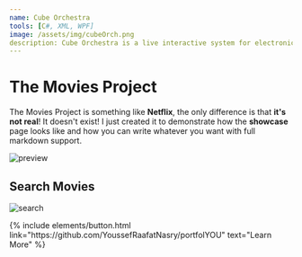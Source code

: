 ```yaml
---
name: Cube Orchestra
tools: [C#, XML, WPF]
image: /assets/img/cubeOrch.png
description: Cube Orchestra is a live interactive system for electronic music performance where users can create and play virtual instruments with their smartphones and interact with the virtual objects in the screen. Each cube represents a synth, a sampler or a drum machine and all the melodies and patterns are created on the fly. This way, the audience gets feedback in real time from what the artists are doing. Using a homemade wood structure attached to a bed sheet to project the image, infrared sensors are used to turn it into a multitouch tactile screen.
---
```


# The Movies Project

The Movies Project is something like **Netflix**, the only difference is that **it's not real**! It doesn't exist! I just created it to demonstrate how the **showcase** page looks like and how you can write whatever you want with full markdown support.

![preview](https://www.sketchappsources.com/resources/source-image/we-were-soldiers-landing-page-dbruggisser.jpg)

## Search Movies

![search](https://www.sketchappsources.com/resources/source-image/microsoft-windows-10-virtual-keyboard-diogo-sousa.png)

<p class="text-center">
{% include elements/button.html link="https://github.com/YoussefRaafatNasry/portfolYOU" text="Learn More" %}
</p>
